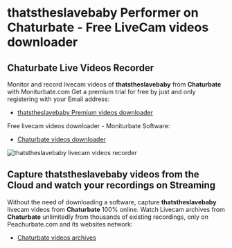 # thatstheslavebaby Performer on Chaturbate - Free LiveCam videos downloader

## Chaturbate Live Videos Recorder

Monitor and record livecam videos of **thatstheslavebaby** from **Chaturbate** with Moniturbate.com
Get a premium trial for free by just and only registering with your Email address:
* [thatstheslavebaby Premium videos downloader](https://moniturbate.com/request-demo-licence-key.html)

Free livecam videos downloader - Moniturbate Software:
* [Chaturbate videos downloader](https://moniturbate.com/moniturbate-download-software.html)

![thatstheslavebaby livecam videos recorder](https://peachurnet.com/templates/moniturbate-software.png)


## Capture thatstheslavebaby videos from the Cloud and watch your recordings on Streaming

Without the need of downloading a software, capture **thatstheslavebaby** livecam videos from **Chaturbate** 100% online.
Watch Livecam archives from **Chaturbate** unlimitedly from thousands of existing recordings, only on Peachurbate.com and its websites network:
* [Chaturbate videos archives](https://peachurnet.com/)